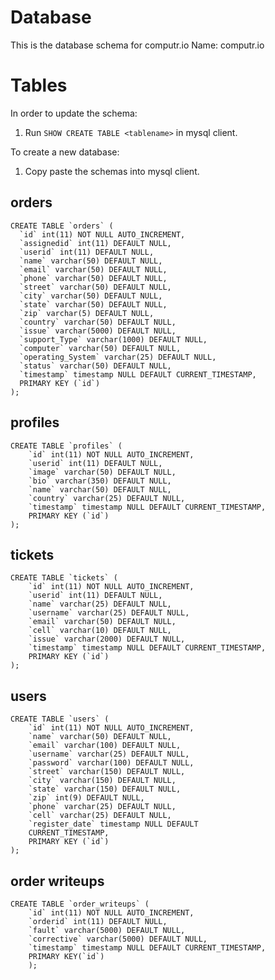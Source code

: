 # Database #

This is the database schema for computr.io
Name: computr.io

# Tables #

In order to update the schema:
1. Run `SHOW CREATE TABLE <tablename>` in mysql client.

To create a new database:
1. Copy paste the schemas into mysql client.

## orders ##

	CREATE TABLE `orders` (
	  `id` int(11) NOT NULL AUTO_INCREMENT,
	  `assignedid` int(11) DEFAULT NULL,
	  `userid` int(11) DEFAULT NULL,
	  `name` varchar(50) DEFAULT NULL,
	  `email` varchar(50) DEFAULT NULL,
	  `phone` varchar(50) DEFAULT NULL,
	  `street` varchar(50) DEFAULT NULL,
	  `city` varchar(50) DEFAULT NULL,
	  `state` varchar(50) DEFAULT NULL,
      `zip` varchar(5) DEFAULT NULL,
	  `country` varchar(50) DEFAULT NULL,
	  `issue` varchar(5000) DEFAULT NULL,
	  `support_Type` varchar(1000) DEFAULT NULL,
	  `computer` varchar(50) DEFAULT NULL,
	  `operating_System` varchar(25) DEFAULT NULL,
	  `status` varchar(50) DEFAULT NULL,
	  `timestamp` timestamp NULL DEFAULT CURRENT_TIMESTAMP,
	  PRIMARY KEY (`id`)
	);


## profiles ##

    CREATE TABLE `profiles` (
        `id` int(11) NOT NULL AUTO_INCREMENT,
        `userid` int(11) DEFAULT NULL,
        `image` varchar(50) DEFAULT NULL,
        `bio` varchar(350) DEFAULT NULL,
        `name` varchar(50) DEFAULT NULL,
        `country` varchar(25) DEFAULT NULL,
        `timestamp` timestamp NULL DEFAULT CURRENT_TIMESTAMP,
        PRIMARY KEY (`id`)
    );

## tickets ##

    CREATE TABLE `tickets` (
        `id` int(11) NOT NULL AUTO_INCREMENT,
        `userid` int(11) DEFAULT NULL,
        `name` varchar(25) DEFAULT NULL,
        `username` varchar(25) DEFAULT NULL,
        `email` varchar(50) DEFAULT NULL,
        `cell` varchar(10) DEFAULT NULL,
        `issue` varchar(2000) DEFAULT NULL,
        `timestamp` timestamp NULL DEFAULT CURRENT_TIMESTAMP,
        PRIMARY KEY (`id`)
    );

## users ##

    CREATE TABLE `users` (
        `id` int(11) NOT NULL AUTO_INCREMENT,
        `name` varchar(50) DEFAULT NULL,
        `email` varchar(100) DEFAULT NULL,
        `username` varchar(25) DEFAULT NULL,
        `password` varchar(100) DEFAULT NULL,
        `street` varchar(150) DEFAULT NULL,
        `city` varchar(150) DEFAULT NULL,
        `state` varchar(150) DEFAULT NULL,
        `zip` int(9) DEFAULT NULL,
        `phone` varchar(25) DEFAULT NULL,
        `cell` varchar(25) DEFAULT NULL,
        `register_date` timestamp NULL DEFAULT
        CURRENT_TIMESTAMP,
        PRIMARY KEY (`id`)
    ); 

## order writeups ##

	CREATE TABLE `order_writeups` (
		`id` int(11) NOT NULL AUTO_INCREMENT,
		`orderid` int(11) DEFAULT NULL,
		`fault` varchar(5000) DEFAULT NULL,
		`corrective` varchar(5000) DEFAULT NULL,
		`timestamp` timestamp NULL DEFAULT CURRENT_TIMESTAMP,
		PRIMARY KEY(`id`)
		);
